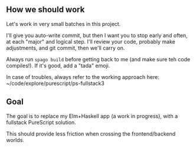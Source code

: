 ## How we should work

Let's work in very small batches in this project.

I'll give you auto-write commit, but then I want you to stop early and often, at each "major" and logical step. I'll review your code, probably make adjustments, and git commit, then we'll carry on.

Always run `spago build` before getting back to me (and make sure teh code compiles!). If it's good, add a "tada" emoji.

In case of troubles, always refer to the working approach here: ~/code/explore/purescript/ps-fullstack3

## Goal

The goal is to replace my Elm+Haskell app (a work in progress), with a fullstack PureScript solution.

This should provide less friction when crossing the frontend/backend worlds.